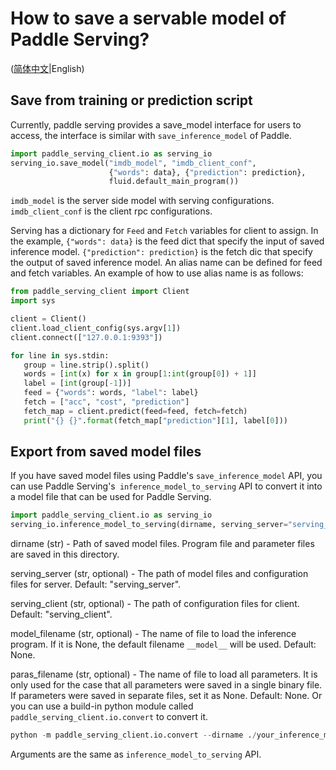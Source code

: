 # How to save a servable model of Paddle Serving?

([简体中文](./SAVE_CN.md)|English)

## Save from training or prediction script 
Currently, paddle serving provides a save_model interface for users to access, the interface is similar with `save_inference_model` of Paddle.
``` python
import paddle_serving_client.io as serving_io
serving_io.save_model("imdb_model", "imdb_client_conf",
                      {"words": data}, {"prediction": prediction},
                      fluid.default_main_program())
```
`imdb_model` is the server side model with serving configurations. `imdb_client_conf` is the client rpc configurations. 

Serving has a dictionary for `Feed` and `Fetch` variables for client to assign. In the example, `{"words": data}` is the feed dict that specify the input of saved inference model. `{"prediction": prediction}` is the fetch dic that specify the output of saved inference model. An alias name can be defined for feed and fetch variables. An example of how to use alias name
 is as follows:
 ``` python
 from paddle_serving_client import Client
import sys

client = Client()
client.load_client_config(sys.argv[1])
client.connect(["127.0.0.1:9393"])

for line in sys.stdin:
    group = line.strip().split()
    words = [int(x) for x in group[1:int(group[0]) + 1]]
    label = [int(group[-1])]
    feed = {"words": words, "label": label}
    fetch = ["acc", "cost", "prediction"]
    fetch_map = client.predict(feed=feed, fetch=fetch)
    print("{} {}".format(fetch_map["prediction"][1], label[0]))
 ```

## Export from saved model files
If you have saved model files using Paddle's `save_inference_model` API, you can use Paddle Serving's` inference_model_to_serving` API to convert it into a model file that can be used for Paddle Serving.
```python
import paddle_serving_client.io as serving_io
serving_io.inference_model_to_serving(dirname, serving_server="serving_server", serving_client="serving_client", model_filename=None, params_filename=None )
```
dirname (str) - Path of saved model files. Program file and parameter files are saved in this directory.

serving_server (str, optional) - The path of model files and configuration files for server. Default: "serving_server".

serving_client (str, optional) - The path of configuration files for client. Default: "serving_client".

model_filename (str, optional) - The name of file to load the inference program. If it is None, the default filename `__model__` will be used. Default: None.

paras_filename (str, optional) - The name of file to load all parameters. It is only used for the case that all parameters were saved in a single binary file. If parameters were saved in separate files, set it as None. Default: None.
Or you can use a build-in python module called `paddle_serving_client.io.convert` to convert it.
```python
python -m paddle_serving_client.io.convert --dirname ./your_inference_model_dir
```
Arguments are the same as `inference_model_to_serving` API.
